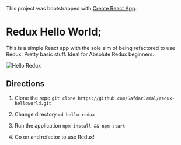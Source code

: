 This project was bootstrapped with [Create React App](https://github.com/facebookincubator/create-react-app).

# Redux Hello World;

This is a simple React app with the sole aim of being refactored to use Redux. Pretty basic stuff. Ideal for Absolute Redux beginners.

![Hello Redux](.src/images/screenshot.png)

## Directions

1. Clone the repo
   `git clone https://github.com/SafdarJamal/redux-helloworld.git`

2. Change directory
   `cd hello-redux`

3. Run the application
   `npm install && npm start`

4. Go on and refactor to use Redux!
